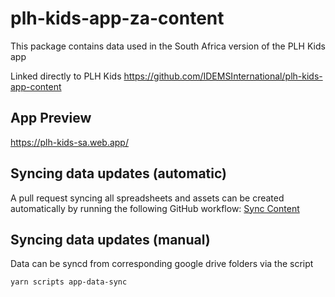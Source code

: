 # plh-kids-app-za-content
This package contains data used in the South Africa version of the PLH Kids app

Linked directly to PLH Kids https://github.com/IDEMSInternational/plh-kids-app-content

## App Preview
https://plh-kids-sa.web.app/

## Syncing data updates (automatic)
A pull request syncing all spreadsheets and assets can be created automatically by running the following GitHub workflow: [Sync Content](https://github.com/IDEMSInternational/plh-kids-app-sa-content/actions/workflows/content-sync.yml)

## Syncing data updates (manual)
Data can be syncd from corresponding google drive folders via the script
```
yarn scripts app-data-sync
```
